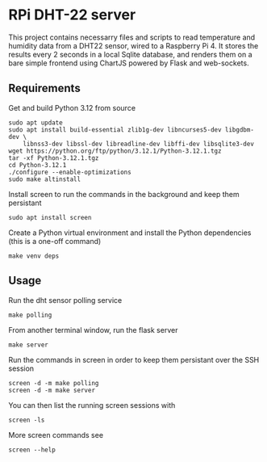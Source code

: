 # RPi DHT-22 server

This project contains necessarry files and scripts to read temperature and 
humidity data from a DHT22 sensor, wired to a Raspberry Pi 4. It stores the 
results every 2 seconds in a local Sqlite database, and renders them on a bare 
simple frontend using ChartJS powered by Flask and web-sockets.

## Requirements

Get and build Python 3.12 from source

    sudo apt update
    sudo apt install build-essential zlib1g-dev libncurses5-dev libgdbm-dev \
        libnss3-dev libssl-dev libreadline-dev libffi-dev libsqlite3-dev
    wget https://python.org/ftp/python/3.12.1/Python-3.12.1.tgz
    tar -xf Python-3.12.1.tgz 
    cd Python-3.12.1
    ./configure --enable-optimizations
    sudo make altinstall

Install screen to run the commands in the background and keep them persistant

    sudo apt install screen

Create a Python virtual environment and install the Python dependencies 
(this is a one-off command)

    make venv deps
    
## Usage

Run the dht sensor polling service
    
    make polling

From another terminal window, run the flask server
    
    make server

Run the commands in screen in order to keep them persistant over the SSH
session
   
    screen -d -m make polling
    screen -d -m make server

You can then list the running screen sessions with
   
    screen -ls

More screen commands see

    screen --help
